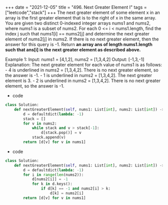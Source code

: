 +++ 
date = "2021-12-05"
title = "496. Next Greater Element I"
tags = ["leetcode","stack"]
+++
The next greater element of some element x in an array is the first greater element that is to the right of x in the same array.
You are given two distinct 0-indexed integer arrays nums1 and nums2, where nums1 is a subset of nums2.
For each 0 <= i < nums1.length, find the index j such that nums1[i] == nums2[j] and determine the next greater element of nums2[j] in nums2. If there is no next greater element, then the answer for this query is -1.
Return __an array __ans__ of length __nums1.length__ such that __ans[i]__ is the next greater element as described above.__
 
Example 1:
Input: nums1 = [4,1,2], nums2 = [1,3,4,2] Output: [-1,3,-1] Explanation: The next greater element for each value of nums1 is as follows: - 4 is underlined in nums2 = [1,3,4,2]. There is no next greater element, so the answer is -1. - 1 is underlined in nums2 = [1,3,4,2]. The next greater element is 3. - 2 is underlined in nums2 = [1,3,4,2]. There is no next greater element, so the answer is -1.
- code
```py 
class Solution:
    def nextGreaterElement(self, nums1: List[int], nums2: List[int]) -> List[int]:
        d = defaultdict(lambda: -1)
        stack = []
        for v in nums2:
            while stack and v > stack[-1]:
                d[stack.pop()] = v
            stack.append(v)
        return [d[v] for v in nums1]
```
- code
```py
class Solution:
    def nextGreaterElement(self, nums1: List[int], nums2: List[int]) -> List[int]:
        d = defaultdict(lambda: -1)
        for i in range(len(nums2)):
            d[nums2[i]] = -1
            for k in d.keys():
                if d[k] == -1 and nums2[i] > k:
                    d[k] = nums2[i]
        return [d[v] for v in nums1]
```
